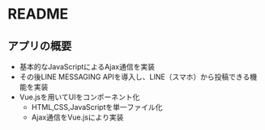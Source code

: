 # README

## アプリの概要
* 基本的なJavaScriptによるAjax通信を実装
* その後LINE MESSAGING APIを導入し、LINE（スマホ）から投稿できる機能を実装
* Vue.jsを用いてUIをコンポーネント化
  * HTML,CSS,JavaScriptを単一ファイル化
  * Ajax通信をVue.jsにより実装
